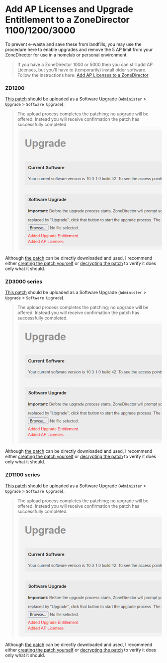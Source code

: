 # Add AP Licenses and Upgrade Entitlement to a ZoneDirector 1100/1200/3000

To prevent e-waste and save these from landfills, you may use the procedure here to enable upgrades and remove the 5 AP limit from your ZoneDirector for use in a homelab or personal environment.

>If you have a ZoneDirector 1000 or 5000 then you can still add AP Licenses, but you'll have to (temporarily) install older software.  
>Follow the instructions here: [Add AP Licenses to a ZoneDirector](ZDAddLicenses.md)

### ZD1200
[This patch](../images/zd1200.licenses.patch.img) should be uploaded as a Software Upgrade (`Administer` > `Upgrade` > `Software Upgrade`).  
> The upload process completes the patching; no upgrade will be offered. Instead you will receive confirmation the patch has successfully completed.  
> ![](../images/Support_And_Licenses_1031.png)

Although [the patch](../images/zd1200.licenses.patch.img) can be directly downloaded and used, I recommend either [creating the patch yourself](../Scripts/create_zd1200_licenses_patch.sh) or [decrypting the patch](DecryptRuckusBackups.md) to verify it does only what it should.

### ZD3000 series
[This patch](../images/zd3000.licenses.patch.img) should be uploaded as a Software Upgrade (`Administer` > `Upgrade` > `Software Upgrade`).  
> The upload process completes the patching; no upgrade will be offered. Instead you will receive confirmation the patch has successfully completed.  
> ![](../images/Support_And_Licenses_1031.png)

Although [the patch](../images/zd3000.licenses.patch.img) can be directly downloaded and used, I recommend either [creating the patch yourself](../Scripts/create_zd3000_licenses_patch.sh) or [decrypting the patch](DecryptRuckusBackups.md) to verify it does only what it should.

### ZD1100 series
[This patch](../images/zd1100.licenses.patch.img) should be uploaded as a Software Upgrade (`Administer` > `Upgrade` > `Software Upgrade`).  
> The upload process completes the patching; no upgrade will be offered. Instead you will receive confirmation the patch has successfully completed.  
> ![](../images/Support_And_Licenses_1031.png)

Although [the patch](../images/zd1100.licenses.patch.img) can be directly downloaded and used, I recommend either [creating the patch yourself](../Scripts/create_zd1100_licenses_patch.sh) or [decrypting the patch](DecryptRuckusBackups.md) to verify it does only what it should.
